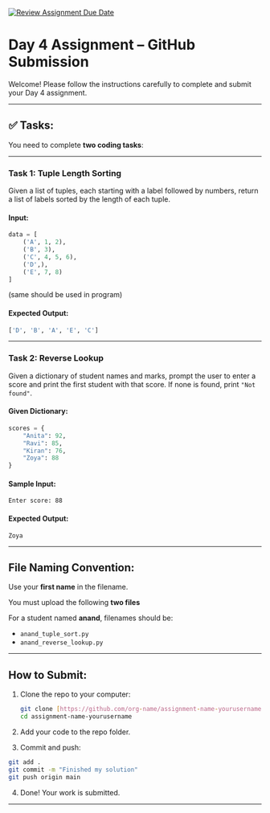 [![Review Assignment Due Date](https://classroom.github.com/assets/deadline-readme-button-22041afd0340ce965d47ae6ef1cefeee28c7c493a6346c4f15d667ab976d596c.svg)](https://classroom.github.com/a/KypRTHUr)
# Day 4 Assignment – GitHub Submission

Welcome! Please follow the instructions carefully to complete and submit your Day 4 assignment.

---

## ✅ Tasks:

You need to complete **two coding tasks**:

---

### Task 1: Tuple Length Sorting

Given a list of tuples, each starting with a label followed by numbers, return a list of labels sorted by the length of each tuple.

#### Input:
```python
data = [
    ('A', 1, 2),
    ('B', 3),
    ('C', 4, 5, 6),
    ('D',),
    ('E', 7, 8)
]
````
(same should be used in program)

#### Expected Output:

```python
['D', 'B', 'A', 'E', 'C']
```

---

### Task 2: Reverse Lookup

Given a dictionary of student names and marks, prompt the user to enter a score and print the first student with that score. If none is found, print `"Not found"`.

#### Given Dictionary:

```python
scores = {
    "Anita": 92,
    "Ravi": 85,
    "Kiran": 76,
    "Zoya": 88
}
```

#### Sample Input:

```
Enter score: 88
```

#### Expected Output:

```
Zoya
```

---

## File Naming Convention:

Use your **first name** in the filename.

You must upload the following **two files**

For a student named **anand**, filenames should be:

* `anand_tuple_sort.py`
* `anand_reverse_lookup.py`

---

## How to Submit:

1. Clone the repo to your computer:
   ```bash
   git clone [https://github.com/org-name/assignment-name-yourusername.git]
   cd assignment-name-yourusername
   ```
2. Add your code to the repo folder.

3. Commit and push:
 ```bash
git add .
git commit -m "Finished my solution"
git push origin main
```

4. Done! Your work is submitted.

---

